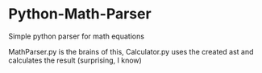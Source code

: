 # Python-Math-Parser
Simple python parser for math equations

MathParser.py is the brains of this, Calculator.py uses the created ast and calculates the result (surprising, I know)
